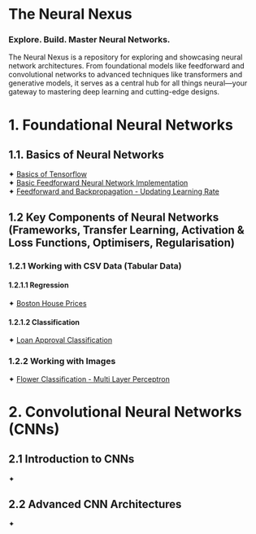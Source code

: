 # The Neural Nexus
### Explore. Build. Master Neural Networks.

The Neural Nexus is a repository for exploring and showcasing neural network architectures. From foundational models 
like feedforward and convolutional networks to advanced techniques like transformers and generative models, it serves as 
a central hub for all things neural—your gateway to mastering deep learning and cutting-edge designs.

# 1. Foundational Neural Networks
## 1.1. Basics of Neural Networks
✦ [Basics of Tensorflow]() <br/>
✦ [Basic Feedforward Neural Network Implementation](b.%20Jupyter%20Notebooks/Basic%20Feedforward%20Neural%20Network%20Implementation.ipynb)<br/>
✦ [Feedforward and Backpropagation - Updating Learning Rate](b.%20Jupyter%20Notebooks/Feedforward%20and%20Backpropagation%20-%20Updating%20Learning%20Rate.ipynb)<br/>

## 1.2 Key Components of Neural Networks (Frameworks, Transfer Learning, Activation & Loss Functions, Optimisers, Regularisation)
### 1.2.1 Working with CSV Data (Tabular Data)
#### 1.2.1.1 Regression
✦ [Boston House Prices](b.%20Jupyter%20Notebooks/Boston%20House%20Prices%20-%20Regression.ipynb)<br />

#### 1.2.1.2 Classification
✦ [Loan Approval Classification](b.%20Jupyter%20Notebooks/Loan%20Approval%20Classification.ipynb)<br/>

### 1.2.2 Working with Images
✦ [Flower Classification - Multi Layer Perceptron](b.%20Jupyter%20Notebooks/Image%20Classification%20-%20Flowers%20Dataset%20-%20Multi%20Layer%20Percepton.ipynb)<br/>

# 2. Convolutional Neural Networks (CNNs)
## 2.1 Introduction to CNNs
✦ 

## 2.2 Advanced CNN Architectures
✦ 


